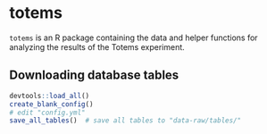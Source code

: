 # totems

`totems` is an R package containing the data and helper functions
for analyzing the results of the Totems experiment.

## Downloading database tables

```R
devtools::load_all()
create_blank_config()
# edit "config.yml"
save_all_tables()  # save all tables to "data-raw/tables/"
```
